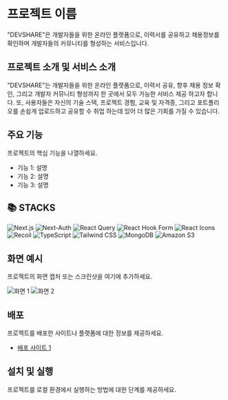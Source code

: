 # 프로젝트 이름

"DEVSHARE"은 개발자들을 위한 온라인 플랫폼으로, 이력서를 공유하고 채용정보를 확인하며 개발자들의 커뮤니티를 형성하는 서비스입니다.

## 프로젝트 소개 및 서비스 소개

"DEVSHARE"는 개발자들을 위한 온라인 플랫폼으로, 이력서 공유, 향후 채용 정보 확인, 그리고 개발자 커뮤니티 형성까지 한 곳에서 모두 가능한 서비스 제공 하고자 합니다.
또, 사용자들은 자신의 기술 스택, 프로젝트 경험, 교육 및 자격증, 그리고 포트폴리오를 손쉽게 업로드하고 공유할 수 취업 하는데 있어 더 많은 기회를 가질 수 있습니다.

## 주요 기능

프로젝트의 핵심 기능을 나열하세요.

- 기능 1: 설명
- 기능 2: 설명
- 기능 3: 설명

## 📚 STACKS
<p>
<img src="https://img.shields.io/badge/Next.js-000000?style=for-the-badge&logo=next.js&logoColor=white" alt="Next.js">
<img src="https://img.shields.io/badge/Next%20Auth-000000?style=for-the-badge&logo=next-auth&logoColor=white" alt="Next-Auth">
<img src="https://img.shields.io/badge/React%20Query-FF4154?style=for-the-badge&logo=react-query&logoColor=white" alt="React Query">
<img src="https://img.shields.io/badge/React%20Hook%20Form-EB4034?style=for-the-badge&logo=react-hook-form&logoColor=white" alt="React Hook Form">
<img src="https://img.shields.io/badge/React%20Icons-61DAFB?style=for-the-badge&logo=react&logoColor=black" alt="React Icons">
<img src="https://img.shields.io/badge/Recoil-764ABC?style=for-the-badge&logo=recoil&logoColor=white" alt="Recoil">
<img src="https://img.shields.io/badge/TypeScript-3178C6?style=for-the-badge&logo=typescript&logoColor=white" alt="TypeScript">
<img src="https://img.shields.io/badge/Tailwind%20CSS-38B2AC?style=for-the-badge&logo=tailwind-css&logoColor=white" alt="Tailwind CSS">
<img src="https://img.shields.io/badge/MongoDB-47A248?style=for-the-badge&logo=mongodb&logoColor=white" alt="MongoDB">
<img src="https://img.shields.io/badge/Amazon%20S3-569A31?style=for-the-badge&logo=amazon-s3&logoColor=white" alt="Amazon S3">
</p>

## 화면 예시

프로젝트의 화면 캡처 또는 스크린샷을 여기에 추가하세요.

![화면 1](screenshots/screenshot1.png)
![화면 2](screenshots/screenshot2.png)

## 배포

프로젝트를 배포한 사이트나 플랫폼에 대한 정보를 제공하세요.

- [배포 사이트 1](https://example.com)

## 설치 및 실행

프로젝트를 로컬 환경에서 실행하는 방법에 대한 단계를 제공하세요.
